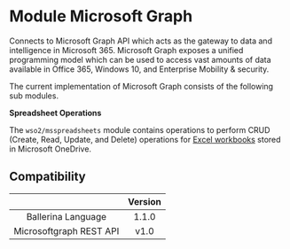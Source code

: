 # Module Microsoft Graph

Connects to Microsoft Graph API which acts as the gateway to data and intelligence in Microsoft 365. Microsoft Graph exposes a unified programming model which can be used to access vast amounts of data available in Office 365, Windows 10, and Enterprise Mobility & security.

The current implementation of Microsoft Graph consists of the following sub modules.

**Spreadsheet Operations**

The `wso2/msspreadsheets` module contains operations to perform CRUD (Create, Read, Update, and Delete) operations for [Excel workbooks](https://docs.microsoft.com/en-us/graph/api/resources/excel?view=graph-rest-1.0) stored in Microsoft OneDrive.

## Compatibility
|                     |    Version     |
|:-------------------:|:--------------:|
| Ballerina Language  | 1.1.0   |
| Microsoftgraph REST API | v1.0          |
